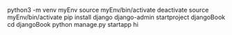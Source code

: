  python3 -m venv myEnv
 source myEnv/bin/activate
 deactivate
 source myEnv/bin/activate
 pip install django
 django-admin startproject djangoBook
 cd djangoBook
 python manage.py startapp hi